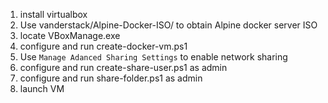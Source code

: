 1. install virtualbox
2. Use vanderstack/Alpine-Docker-ISO/ to obtain Alpine docker server ISO
4. locate VBoxManage.exe
5. configure and run create-docker-vm.ps1
6. Use `Manage Adanced Sharing Settings` to enable network sharing
7. configure and run create-share-user.ps1 as admin
8. configure and run share-folder.ps1 as admin
9. launch VM
